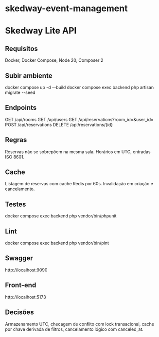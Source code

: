 # skedway-event-management

# Skedway Lite API

## Requisitos
Docker, Docker Compose, Node 20, Composer 2

## Subir ambiente
docker compose up -d --build
docker compose exec backend php artisan migrate --seed

## Endpoints
GET /api/rooms
GET /api/users
GET /api/reservations?room_id=&user_id=
POST /api/reservations
DELETE /api/reservations/{id}

## Regras
Reservas não se sobrepõem na mesma sala. Horários em UTC, entradas ISO 8601.

## Cache
Listagem de reservas com cache Redis por 60s. Invalidação em criação e cancelamento.

## Testes
docker compose exec backend php vendor/bin/phpunit

## Lint
docker compose exec backend php vendor/bin/pint

## Swagger
http://localhost:9090

## Front-end
http://localhost:5173

## Decisões
Armazenamento UTC, checagem de conflito com lock transacional, cache por chave derivada de filtros, cancelamento lógico com canceled_at.

